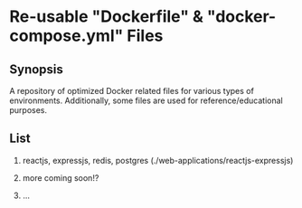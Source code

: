 # Re-usable "Dockerfile" & "docker-compose.yml" Files

## Synopsis

A repository of optimized Docker related files for various types of environments. Additionally, some files are used for reference/educational purposes.

## List

1. reactjs, expressjs, redis, postgres (./web-applications/reactjs-expressjs)

2. more coming soon!?

3. ...
